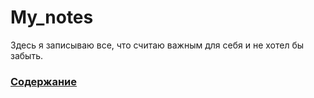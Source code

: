 # My_notes
Здесь я записываю все, что считаю важным для себя и не хотел бы забыть.
### [Содержание](./CONTENT.md)
